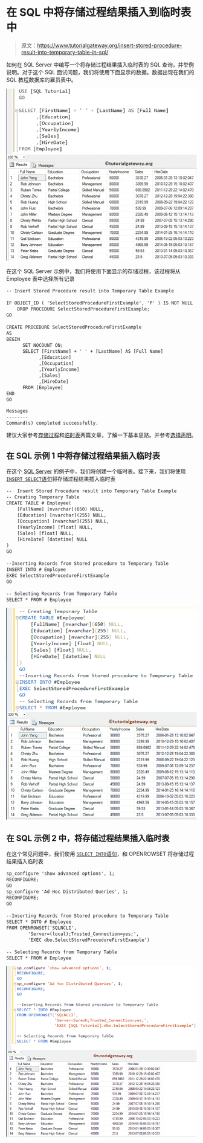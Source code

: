 # 在 SQL 中将存储过程结果插入到临时表中

> 原文：<https://www.tutorialgateway.org/insert-stored-procedure-result-into-temporary-table-in-sql/>

如何在 SQL Server 中编写一个将存储过程结果插入临时表的 SQL 查询，并举例说明。对于这个 SQL 面试问题，我们将使用下面显示的数据。数据出现在我们的 SQL 教程数据库的雇员表中。

![Insert Stored Procedure result into Temporary Table in SQL Server 1](img/a6392ad9f6574c33a621f7b805fdb579.png)

在这个 SQL Server 示例中，我们将使用下面显示的存储过程，该过程将从 Employee 表中选择所有记录

```
-- Insert Stored Procedure result into Temporary Table Example

IF OBJECT_ID ( 'SelectStoredProcedureFirstExample', 'P' ) IS NOT NULL   
    DROP PROCEDURE SelectStoredProcedureFirstExample;  
GO

CREATE PROCEDURE SelectStoredProcedureFirstExample
AS
BEGIN
      SET NOCOUNT ON;
      SELECT [FirstName] + ' ' + [LastName] AS [Full Name]
            ,[Education]
            ,[Occupation]
            ,[YearlyIncome]
            ,[Sales]
            ,[HireDate]
      FROM [Employee]
END
GO
```

```
Messages
--------
Command(s) completed successfully.
```

建议大家参考[存储过程](https://www.tutorialgateway.org/stored-procedures-in-sql/)和[临时表](https://www.tutorialgateway.org/temp-table-in-sql-server/)两篇文章，了解一下基本思路。并参考[选择声明](https://www.tutorialgateway.org/sql-select-statement/)。

## 在 SQL 示例 1 中将存储过程结果插入临时表

在这个 [SQL Server](https://www.tutorialgateway.org/sql/) 的例子中，我们将创建一个临时表。接下来，我们将使用[`INSERT SELECT`语句](https://www.tutorialgateway.org/sql-insert-into-select-statement/)将存储过程结果插入临时表

```
--  Insert Stored Procedure result into Temporary Table Example
-- Creating Temporary Table
CREATE TABLE # Employee(
	[FullName] [nvarchar](650) NULL,
	[Education] [nvarchar](255) NULL,
	[Occupation] [nvarchar](255) NULL,
	[YearlyIncome] [float] NULL,
	[Sales] [float] NULL,
	[HireDate] [datetime] NULL
)
GO

--Inserting Records from Stored procedure to Temporary Table
INSERT INTO # Employee
EXEC SelectStoredProcedureFirstExample
GO

-- Selecting Records from Temporary Table
SELECT * FROM # Employee
```

![Insert Stored Procedure result into Temporary Table in SQL Server 3](img/90cb4f637e54777e815e104383cbc734.png)

## 在 SQL 示例 2 中，将存储过程结果插入临时表

在这个常见问题中，我们使用 [`SELECT INTO`语句](https://www.tutorialgateway.org/sql-select-into-statement/)，和 OPENROWSET 将存储过程结果插入临时表

```
sp_configure 'show advanced options', 1;  
RECONFIGURE;
GO 
sp_configure 'Ad Hoc Distributed Queries', 1;  
RECONFIGURE;  
GO 

--Inserting Records from Stored procedure to Temporary Table
SELECT * INTO # Employee 
FROM OPENROWSET('SQLNCLI', 
		'Server=(local);Trusted_Connection=yes;',
		'EXEC dbo.SelectStoredProcedureFirstExample')

-- Selecting Records from Temporary Table
SELECT * FROM # Employee
```

![Insert Stored Procedure result into Temporary Table in SQL Server 4](img/c702930832054d74664d1ab6b9995255.png)